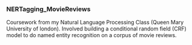 ### NERTagging_MovieReviews
Coursework from my Natural Language Processing Class (Queen Mary University of london). Involved building a conditional random field (CRF) model to do named entity recognition on a corpus of movie reviews.
